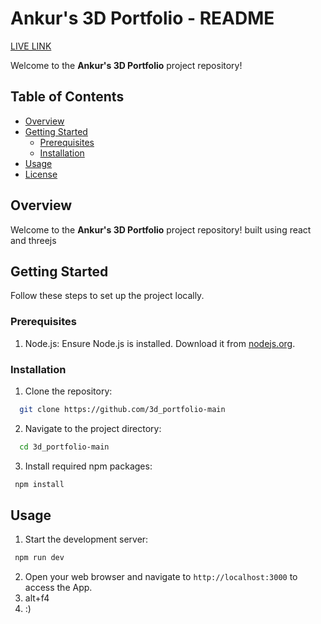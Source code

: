 # Ankur's 3D Portfolio - README 

  [LIVE LINK](https://ankur-portfolio-three.vercel.app/)

Welcome to the **Ankur's 3D Portfolio** project repository! 

## Table of Contents

- [Overview](#overview)
- [Getting Started](#getting-started)
  - [Prerequisites](#prerequisites)
  - [Installation](#installation)
- [Usage](#usage)
- [License](#license)

## Overview

Welcome to the **Ankur's 3D Portfolio** project repository! built using react and threejs

## Getting Started

Follow these steps to set up the project locally.

### Prerequisites

1. Node.js: Ensure Node.js is installed. Download it from [nodejs.org](https://nodejs.org/).

### Installation

1. Clone the repository:

```bash
  git clone https://github.com/3d_portfolio-main
```

2. Navigate to the project directory:

```bash
  cd 3d_portfolio-main
```

3. Install required npm packages:

```bash
 npm install
```

## Usage

1. Start the development server:

```bash
 npm run dev
```

2. Open your web browser and navigate to `http://localhost:3000` to access the App.
3. alt+f4
4. :)
